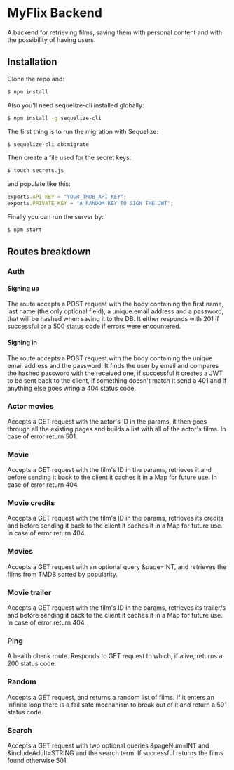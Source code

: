 # MyFlix Backend
A backend for retrieving films, saving them with personal content and with the possibility of having users.

## Installation
Clone the repo and:
```bash
$ npm install
```
Also you'll need sequelize-cli installed globally:
```bash
$ npm install -g sequelize-cli
```
The first thing is to run the migration with Sequelize:
```bash
$ sequelize-cli db:migrate
```
Then create a file used for the secret keys:
```bash
$ touch secrets.js
```
and populate like this:
```javascript
exports.API_KEY = "YOUR_TMDB_API_KEY";
exports.PRIVATE_KEY = "A RANDOM KEY TO SIGN THE JWT";
```
Finally you can run the server by:
```bash
$ npm start
```

## Routes breakdown
### Auth
#### Signing up
The route accepts a POST request with the body containing the first name, last name (the only optional field), a unique email address and a password, that will be hashed when saving it to the DB. It either responds with 201 if successful or a 500 status code if errors were encountered.
#### Signing in
The route accepts a POST request with the body containing the unique email address and the password. It finds the user by email and compares the hashed password with the received one, if successful it creates a JWT to be sent back to the client, if something doesn't match it send a 401 and if anything else goes wring a 404 status code.
### Actor movies
Accepts a GET request with the actor's ID in the params, it then goes through all the existing pages and builds a list with all of the actor's films. In case of error return 501.
### Movie
Accepts a GET request with the film's ID in the params, retrieves it and before sending it back to the client it caches it in a Map for future use. In case of error return 404.
### Movie credits
Accepts a GET request with the film's ID in the params, retrieves its credits and before sending it back to the client it caches it in a Map for future use. In case of error return 404.
### Movies
Accepts a GET request with an optional query &page=INT, and retrieves the films from TMDB sorted by popularity.
### Movie trailer
Accepts a GET request with the film's ID in the params, retrieves its trailer/s and before sending it back to the client it caches it in a Map for future use. In case of error return 404.
### Ping
A health check route. Responds to GET request to which, if alive, returns a 200 status code.
### Random
Accepts a GET request, and returns a random list of films. If it enters an infinite loop there is a fail safe mechanism to break out of it and return a 501 status code.
### Search
Accepts a GET request with two optional queries &pageNum=INT and &includeAdult=STRING and the search term. If successful returns the films found otherwise 501.